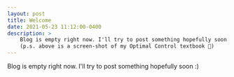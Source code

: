 ```yaml
---
layout: post
title: Welcome
date: 2021-05-23 11:12:00-0400
description: >
    Blog is empty right now. I'll try to post something hopefully soon :) <br>
    (p.s. above is a screen-shot of my Optimal Control textbook 🚀)
---
```


Blog is empty right now. I'll try to post something hopefully soon :)
